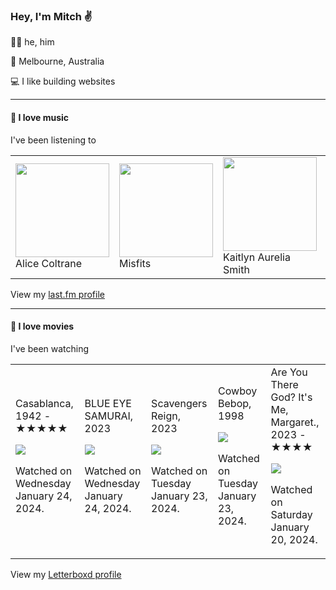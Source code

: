 <article><h3>Hey, I&#x27;m Mitch ✌️</h3><section><p>🙆‍♂️ he, him</p><p>📍 Melbourne, Australia</p><p>💻 I like building websites</p></section><hr/><section><h4>💽 I love music</h4><p>I&#x27;ve been listening to</p><table><tbody><td><img src="https://lastfm.freetls.fastly.net/i/u/174s/5c25c4e0b9e33c68323678678fb4d310.png" height="150px" alt="" role="presentation"/><br/>Alice Coltrane</td><td><img src="https://lastfm.freetls.fastly.net/i/u/174s/ff0180eb903b4683a0da8033bbc23ce0.png" height="150px" alt="" role="presentation"/><br/>Misfits</td><td><img src="https://lastfm.freetls.fastly.net/i/u/174s/a05726091663e1457cdba9ec4b6d07cc.png" height="150px" alt="" role="presentation"/><br/>Kaitlyn Aurelia Smith</td><td><img src="https://lastfm.freetls.fastly.net/i/u/174s/3e6ab6c1cfc6486d9638bee94db1aac4.png" height="150px" alt="" role="presentation"/><br/>Stars of the Lid</td><td><img src="https://lastfm.freetls.fastly.net/i/u/174s/bfecfccfdee4d5c7c95da9aa721c68fb.png" height="150px" alt="" role="presentation"/><br/>Brian McBride</td></tbody></table><span>View my <a href="https://www.last.fm/user/mylsb">last.fm profile</a></span></section><hr/><section><h4>📼 I love movies</h4><p>I&#x27;ve been watching</p><table><tbody><td>Casablanca, 1942 - ★★★★★<br/><span> <p><img src="https://a.ltrbxd.com/resized/sm/upload/kq/vf/8s/1p/wOBKAoUJZb5qTsWv5XXvVV2vUzz-0-600-0-900-crop.jpg?v=cdb9b25970"/></p> <p>Watched on Wednesday January 24, 2024.</p> </span></td><td>BLUE EYE SAMURAI, 2023<br/><span> <p><img src="https://a.ltrbxd.com/resized/film-poster/1/0/8/9/0/6/3/1089063-blue-eye-samurai-0-600-0-900-crop.jpg?v=1f468d399d"/></p> <p>Watched on Wednesday January 24, 2024.</p> </span></td><td>Scavengers Reign, 2023<br/><span> <p><img src="https://a.ltrbxd.com/resized/film-poster/1/0/9/9/0/9/7/1099097-scavengers-reign-0-600-0-900-crop.jpg?v=acff36f1df"/></p> <p>Watched on Tuesday January 23, 2024.</p> </span></td><td>Cowboy Bebop, 1998<br/><span> <p><img src="https://a.ltrbxd.com/resized/film-poster/6/0/7/2/2/1/607221-cowboy-bebop-0-600-0-900-crop.jpg?v=06225f86b1"/></p> <p>Watched on Tuesday January 23, 2024.</p> </span></td><td>Are You There God? It&#x27;s Me, Margaret., 2023 - ★★★★<br/><span> <p><img src="https://a.ltrbxd.com/resized/film-poster/4/8/3/9/5/1/483951-are-you-there-god-it-s-me-margaret--0-600-0-900-crop.jpg?v=cbd73d07a9"/></p> <p>Watched on Saturday January 20, 2024.</p> </span></td></tbody></table><span>View my <a href="https://letterboxd.com/myslab/">Letterboxd profile</a></span></section></article>
